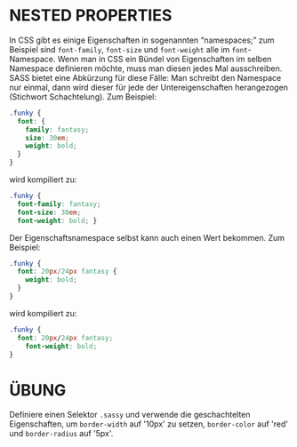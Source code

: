 # NESTED PROPERTIES

In CSS gibt es einige Eigenschaften in sogenannten “namespaces;” zum Beispiel sind `font-family`, `font-size` und `font-weight` alle im `font`-Namespace. Wenn man in CSS ein Bündel von Eigenschaften im selben Namespace definieren möchte, muss man diesen jedes Mal ausschreiben. SASS bietet eine Abkürzung für diese Fälle: Man schreibt den Namespace nur einmal, dann wird dieser für jede der Untereigenschaften herangezogen (Stichwort Schachtelung). Zum Beispiel:

```scss
.funky {
  font: {
    family: fantasy;
    size: 30em;
    weight: bold;
  }
}
```

wird kompiliert zu:

```css
.funky {
  font-family: fantasy;
  font-size: 30em;
  font-weight: bold; }
```

Der Eigenschaftsnamespace selbst kann auch einen Wert bekommen. Zum Beispiel:

```scss
.funky {
  font: 20px/24px fantasy {
    weight: bold;
  }
}
```

wird kompiliert zu:

```css
.funky {
  font: 20px/24px fantasy;
    font-weight: bold;
}
```

# ÜBUNG

Definiere einen Selektor `.sassy` und verwende die geschachtelten Eigenschaften, um `border-width` auf '10px' zu setzen, `border-color` auf 'red' und `border-radius` auf '5px'.
